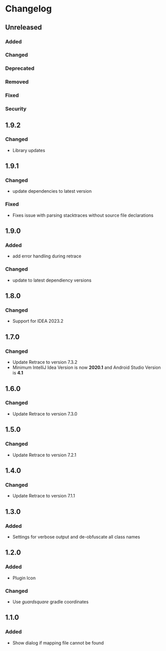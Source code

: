 # Changelog

## Unreleased

### Added

### Changed

### Deprecated

### Removed

### Fixed

### Security

## 1.9.2

### Changed

- Library updates

## 1.9.1

### Changed

- update dependencies to latest version

### Fixed

- Fixes issue with parsing stacktraces without source file declarations

## 1.9.0

### Added

- add error handling during retrace

### Changed

- update to latest dependiency versions

## 1.8.0

### Changed

- Support for IDEA 2023.2

## 1.7.0

### Changed

- Update Retrace to version 7.3.2
- Minimum IntelliJ Idea Version is now **2020.1** and Android Studio Version is **4.1**

## 1.6.0

### Changed

- Update Retrace to version 7.3.0

## 1.5.0

### Changed

- Update Retrace to version 7.2.1

## 1.4.0

### Changed

- Update Retrace to version 7.1.1

## 1.3.0

### Added

- Settings for verbose output and de-obfuscate all class names

## 1.2.0

### Added

- Plugin Icon

### Changed

- Use _guardsquare_ gradle coordinates

## 1.1.0

### Added

- Show dialog if mapping file cannot be found
